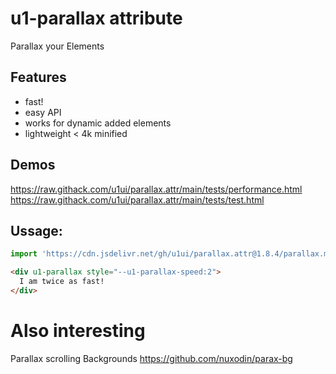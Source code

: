 # u1-parallax attribute
Parallax your Elements

## Features
- fast!
- easy API
- works for dynamic added elements
- lightweight < 4k minified


## Demos
https://raw.githack.com/u1ui/parallax.attr/main/tests/performance.html  
https://raw.githack.com/u1ui/parallax.attr/main/tests/test.html  

## Ussage:

```js
import 'https://cdn.jsdelivr.net/gh/u1ui/parallax.attr@1.8.4/parallax.min.js';
```

```html
<div u1-parallax style="--u1-parallax-speed:2">
  I am twice as fast!
</div>
```

# Also interesting
Parallax scrolling Backgrounds
https://github.com/nuxodin/parax-bg
